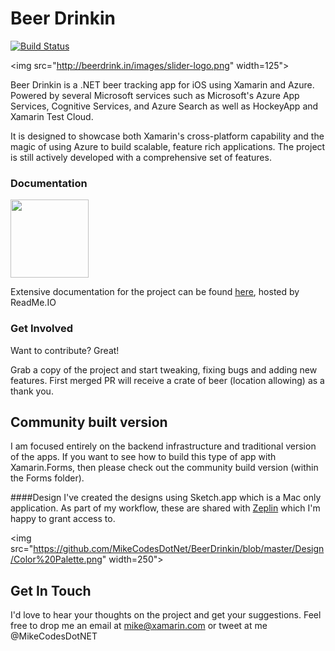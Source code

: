 # Beer Drinkin 
[![Build Status](https://www.bitrise.io/app/7f04749bb7349e62.svg?token=rtX98mobBuH6nkxy1k8l2w&branch=master)](https://www.bitrise.io/app/7f04749bb7349e62)

<img src="http://beerdrink.in/images/slider-logo.png" width=125">

Beer Drinkin is a .NET beer tracking app for iOS using Xamarin and Azure. Powered by several Microsoft services such as Microsoft's Azure App Services, Cognitive Services, and Azure Search as well as HockeyApp and Xamarin Test Cloud.

It is designed to showcase both Xamarin's cross-platform capability and the magic of using Azure to build scalable, feature rich applications. The project is still actively developed with a comprehensive set of features.

### Documentation 
<img src="https://s3-us-west-1.amazonaws.com/codeforamerica-cms1/supporter-logos/readme-logo.png" width=125>

Extensive documentation for the project can be found [here](https://beerdrinkin.readme.io/docs), hosted by ReadMe.IO

### Get Involved
Want to contribute? Great!

Grab a copy of the project and start tweaking, fixing bugs and adding new features. First merged PR will receive a crate of beer (location allowing) as a thank you. 

## Community built version
I am focused entirely on the backend infrastructure and traditional version of the apps. If you want to see how to build this type of app with Xamarin.Forms, then please check out the community build version (within the Forms folder). 

####Design
I've created the designs using Sketch.app which is a Mac only application. As part of my workflow, these are shared with [Zeplin](http://zeplin.io) which I'm happy to grant access to. 

<img src="https://github.com/MikeCodesDotNet/BeerDrinkin/blob/master/Design/Color%20Palette.png" width=250">

 
## Get In Touch
I'd love to hear your thoughts on the project and get your suggestions. Feel free to drop me an email at mike@xamarin.com or tweet at me @MikeCodesDotNET
